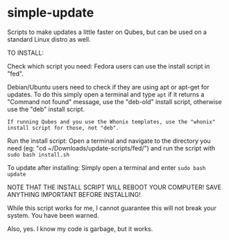 # simple-update
Scripts to make updates a little faster on Qubes, but can be used on a standard Linux distro as well.

TO INSTALL:

Check which script you need: Fedora users can use the install script in "fed".

Debian/Ubuntu users need to check if they are using apt or apt-get for updates.
To do this simply open a terminal and type `apt`
    if it returns a "Command not found" message, use the "deb-old" install script,
    otherwise use the "deb" install script.

	If running Qubes and you use the Whonix templates, use the "whonix" install script for those, not "deb".

Run the install script:
	Open a terminal and navigate to the directory you need (eg: "cd ~/Downloads/update-scripts/fed/") and run the script with `sudo bash install.sh`


To update after installing:
	Simply open a terminal and enter `sudo bash update`


NOTE THAT THE INSTALL SCRIPT WILL REBOOT YOUR COMPUTER! SAVE ANYTHING IMPORTANT BEFORE INSTALLING!

While this script works for me, I cannot guarantee this will not break your system. You have been warned.



Also, yes. I know my code is garbage, but it works.
